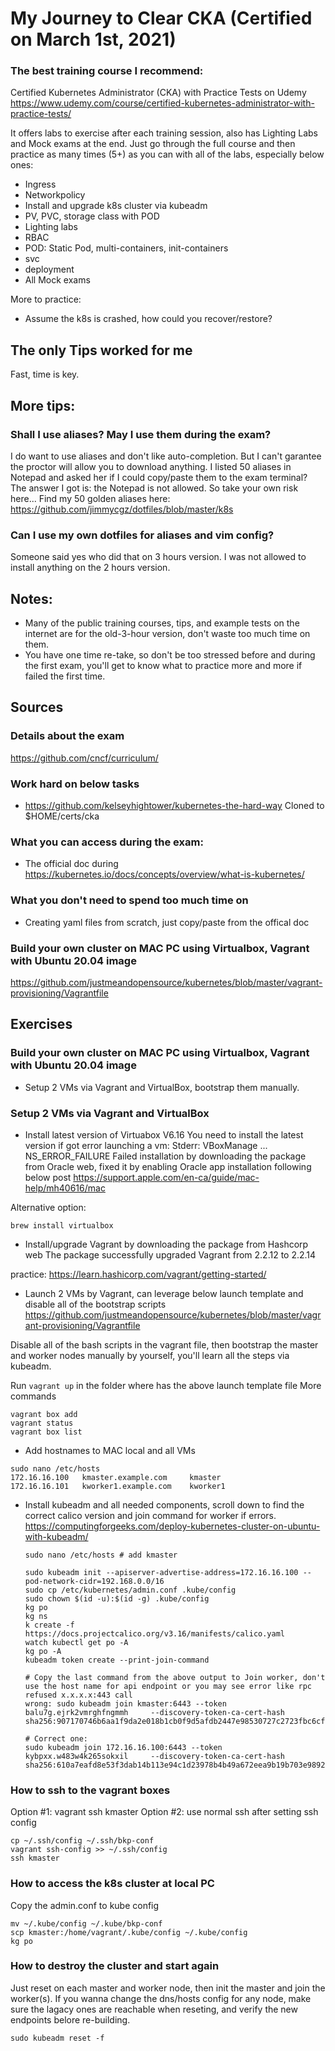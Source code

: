 # My Journey to Clear CKA (Certified on March 1st, 2021)

### The best training course I recommend:

Certified Kubernetes Administrator (CKA) with Practice Tests on Udemy
https://www.udemy.com/course/certified-kubernetes-administrator-with-practice-tests/

It offers labs to exercise after each training session, also has Lighting Labs and Mock exams at the end.
Just go through the full course and then practice as many times (5+) as you can with all of the labs, especially below ones:

* Ingress
* Networkpolicy
* Install and upgrade k8s cluster via kubeadm
* PV, PVC, storage class with POD
* Lighting labs
* RBAC
* POD: Static Pod, multi-containers, init-containers
* svc
* deployment
* All Mock exams

More to practice:
* Assume the k8s is crashed, how could you recover/restore?

## The only Tips worked for me
Fast, time is key.

## More tips:

### Shall I use aliases? May I use them during the exam?
I do want to use aliases and don't like auto-completion. But I can't garantee the proctor will allow you to download anything. I listed 50 aliases in Notepad and asked her if I could copy/paste them to the exam terminal? The answer I got is: the Notepad is not allowed. So take your own risk here...
Find my 50 golden aliases here: https://github.com/jimmycgz/dotfiles/blob/master/k8s

### Can I use my own dotfiles for aliases and vim config?
Someone said yes who did that on 3 hours version. I was not allowed to install anything on the 2 hours version. 

## Notes: 
* Many of the public training courses, tips, and example tests on the internet are for the old-3-hour version, don't waste too much time on them.
* You have one time re-take, so don't be too stressed before and during the first exam, you'll get to know what to practice more and more if failed the first time.

## Sources

### Details about the exam
https://github.com/cncf/curriculum/

### Work hard on below tasks
* https://github.com/kelseyhightower/kubernetes-the-hard-way
Cloned to $HOME/certs/cka

### What you can access during the exam:
* The official doc during
https://kubernetes.io/docs/concepts/overview/what-is-kubernetes/


### What you don't need to spend too much time on
* Creating yaml files from scratch, just copy/paste from the offical doc

### Build your own cluster on MAC PC using Virtualbox, Vagrant with Ubuntu 20.04 image
https://github.com/justmeandopensource/kubernetes/blob/master/vagrant-provisioning/Vagrantfile

## Exercises

### Build your own cluster on MAC PC using Virtualbox, Vagrant with Ubuntu 20.04 image
* Setup 2 VMs via Vagrant and VirtualBox, bootstrap them manually. 

### Setup 2 VMs via Vagrant and VirtualBox 
* Install latest version of Virtuabox  V6.16
You need to install the latest version if got error launching a vm: Stderr: VBoxManage ... NS_ERROR_FAILURE 
Failed installation by downloading the package from Oracle web, fixed it by enabling Oracle app installation following below post
https://support.apple.com/en-ca/guide/mac-help/mh40616/mac

Alternative option: 
``` 
brew install virtualbox
```

* Install/upgrade Vagrant by downloading the package from Hashcorp web
The package successfully upgraded Vagrant from 2.2.12 to 2.2.14

practice: https://learn.hashicorp.com/vagrant/getting-started/

* Launch 2 VMs by Vagrant, can leverage below launch template and disable all of the bootstrap scripts
https://github.com/justmeandopensource/kubernetes/blob/master/vagrant-provisioning/Vagrantfile

Disable all of the bash scripts in the vagrant file, then bootstrap the master and worker nodes manually by yourself, you'll learn all the steps via kubeadm.

Run `vagrant up` in the folder where has the above launch template file
More commands
```
vagrant box add
vagrant status
vagrant box list
```

* Add hostnames to MAC local and all VMs
```
sudo nano /etc/hosts
172.16.16.100   kmaster.example.com     kmaster
172.16.16.101   kworker1.example.com    kworker1
```

* Install kubeadm and all needed components, scroll down to find the correct calico version and join command for worker if errors.
https://computingforgeeks.com/deploy-kubernetes-cluster-on-ubuntu-with-kubeadm/

  ```
  sudo nano /etc/hosts # add kmaster
  
  sudo kubeadm init --apiserver-advertise-address=172.16.16.100 --pod-network-cidr=192.168.0.0/16 
  sudo cp /etc/kubernetes/admin.conf .kube/config
  sudo chown $(id -u):$(id -g) .kube/config
  kg po
  kg ns
  k create -f https://docs.projectcalico.org/v3.16/manifests/calico.yaml  
  watch kubectl get po -A
  kg po -A
  kubeadm token create --print-join-command
  
  # Copy the last command from the above output to Join worker, don't use the host name for api endpoint or you may see error like rpc refused x.x.x.x:443 call
  wrong: sudo kubeadm join kmaster:6443 --token balu7g.ejrk2vmrghfngmmh     --discovery-token-ca-cert-hash sha256:907170746b6aa1f9da2e018b1cb0f9d5afdb2447e98530727c2723fbc6cfb1f1

  # Correct one:
  sudo kubeadm join 172.16.16.100:6443 --token kybpxx.w483w4k265sokxil     --discovery-token-ca-cert-hash sha256:610a7eafd8e53f3dab14b113e94c1d23978b4b49a672eea9b19b703e989249be
  ```
### How to ssh to the vagrant boxes

Option #1: vagrant ssh kmaster
Option #2: use normal ssh after setting ssh config
```
cp ~/.ssh/config ~/.ssh/bkp-conf
vagrant ssh-config >> ~/.ssh/config
ssh kmaster
```

### How to access the k8s cluster at local PC
Copy the admin.conf to kube config
```
mv ~/.kube/config ~/.kube/bkp-conf
scp kmaster:/home/vagrant/.kube/config ~/.kube/config
kg po
```

### How to destroy the cluster and start again
Just reset on each master and worker node, then init the master and join the worker(s). If you wanna change the dns/hosts config for any node, make sure the lagacy ones are reachable when reseting, and verify the new endpoints belore re-building. 
```
sudo kubeadm reset -f
```
